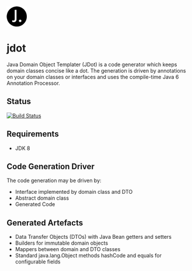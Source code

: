![jdot logo](logo.png)

# jdot

Java Domain Object Templater (JDot) is a code generator which keeps domain classes concise like a dot. 
The generation is driven by annotations on your domain classes or interfaces and uses the compile-time Java 6 Annotation Processor.

## Status
[![Build Status](https://travis-ci.org/chrisgleissner/jdot.svg?branch=master)](https://travis-ci.org/chrisgleissner/jdot)

## Requirements
- JDK 8

## Code Generation Driver
The code generation may be driven by:
- Interface implemented by domain class and DTO
- Abstract domain class
- Generated Code

## Generated Artefacts
- Data Transfer Objects (DTOs) with Java Bean getters and setters
- Builders for immutable domain objects
- Mappers between domain and DTO classes
- Standard java.lang.Object methods hashCode and equals for configurable fields
